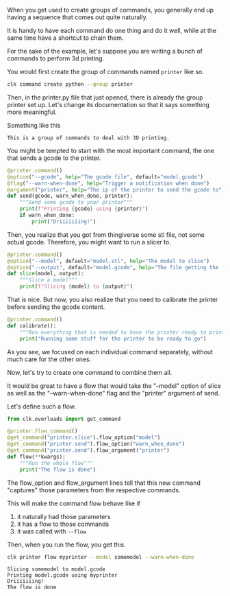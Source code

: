 When you get used to create groups of commands, you generally end up having a sequence that comes out quite naturally.

It is handy to have each command do one thing and do it well, while at the same time have a shortcut to chain them.

For the sake of the example, let's suppose you are writing a bunch of commands to perform 3d printing.

You would first create the group of commands named `printer` like so.

```bash
clk command create python --group printer
```

Then, in the printer.py file that just opened, there is already the group printer set up. Let's change its documentation so that it says something more meaningful.

Something like this

    This is a group of commands to deal with 3D printing.

You might be tempted to start with the most important command, the one that sends a gcode to the printer.

```python
@printer.command()
@option("--gcode", help="The gcode file", default="model.gcode")
@flag("--warn-when-done", help="Trigger a notification when done")
@argument("printer", help="The ip of the printer to send the gcode to")
def send(gcode, warn_when_done, printer):
    """Send some gcode to your printer"""
    print(f"Printing {gcode} using {printer}")
    if warn_when_done:
        print("Driiiiiiing!")
```

Then, you realize that you got from thingiverse some stl file, not some actual gcode. Therefore, you might want to run a slicer to.

```python
@printer.command()
@option("--model", default="model.stl", help="The model to slice")
@option("--output", default="model.gcode", help="The file getting the final gcode")
def slice(model, output):
    """Slice a model"""
    print(f"Slicing {model} to {output}")
```

That is nice. But now, you also realize that you need to calibrate the printer before sending the gcode content.

```python
@printer.command()
def calibrate():
    """Run everything that is needed to have the printer ready to print"""
    print("Running some stuff for the printer to be ready to go")
```

As you see, we focused on each individual command separately, without much care for the other ones.

Now, let's try to create one command to combine them all.

It would be great to have a flow that would take the "&#x2013;model" option of slice as well as the "&#x2013;warn-when-done" flag and the "printer" argument of send.

Let's define such a flow.

```python
from clk.overloads import get_command

@printer.flow_command()
@get_command("printer.slice").flow_option("model")
@get_command("printer.send").flow_option("warn_when_done")
@get_command("printer.send").flow_argument("printer")
def flow(**kwargs):
    """Run the whole flow"""
    print("The flow is done")
```

The flow\_option and flow\_argument lines tell that this new command "captures" those parameters from the respective commands.

This will make the command flow behave like if

1.  it naturally had those parameters
2.  it has a flow to those commands
3.  it was called with `--flow`

Then, when you run the flow, you get this.

```bash
clk printer flow myprinter --model somemodel --warn-when-done 
```

    Slicing somemodel to model.gcode
    Printing model.gcode using myprinter
    Driiiiiiing!
    The flow is done